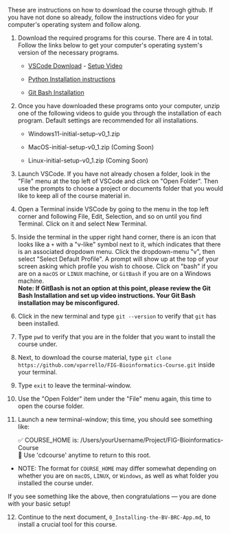 These are instructions on how to download the course through github. If you have not done so already, follow the instructions video for your computer's operating system and follow along. 

1. Download the required programs for this course. There are 4 in total. Follow the links below to get your computer's operating system's version of the necessary programs.

    * [VSCode Download](https://code.visualstudio.com/download) - [Setup Video](https://code.visualstudio.com/docs/setup/setup-overview)

    * [Python Installation instructions](https://github.com/PackeTsar/Install-Python)

    * [Git Bash Installation](https://git-scm.com/downloads) 

2. Once you have downloaded these programs onto your computer, unzip one of the following videos to guide you through the installation of each program. Default settings are recommended for all installations.

    * Windows11-initial-setup-v0_1.zip

    * MacOS-initial-setup-v0_1.zip (Coming Soon)

    * Linux-initial-setup-v0_1.zip (Coming Soon)

3. Launch VSCode. If you have not already chosen a folder, look in the "File" menu at the top left of VSCode and click on "Open Folder". Then use the prompts to choose a project or documents folder that you would like to keep all of the course material in.

4. Open a Terminal inside VSCode by going to the menu in the top left corner and following File, Edit, Selection, and so on until you find Terminal. Click on it and select New Terminal.

5. Inside the terminal in the upper right hand corner, there is an icon that looks like a `+` with a "v-like" symbol next to it, which indicates that there is an associated dropdown menu. Click the dropdown-menu "v", then select "Select Default Profile". A prompt will show up at the top of your screen asking which profile you wish to choose. Click on "bash" if you are on a `macOS` or `LINUX` machine, or `GitBash` if you are on a Windows machine.<br>
**Note: If GitBash is not an option at this point, please review the Git Bash Installation and set up video instructions. Your Git Bash installation may be misconfigured.**

6. Click in the new terminal and type `git --version` to verify that `git` has been installed.

7. Type `pwd` to verify that you are in the folder that you want to install the course under.

8. Next, to download the course material, type `git clone https://github.com/vparrello/FIG-Bioinformatics-Course.git` inside your terminal.

9. Type `exit` to leave the terminal-window.

10. Use the "Open Folder" item under the "File" menu again, this time to open the course folder.

11. Launch a new terminal-window; this time,
you should see something like:

    ✅ COURSE_HOME is: /Users/yourUsername/Project/FIG-Bioinformatics-Course<br>
    🔁 Use 'cdcourse' anytime to return to this root.

* NOTE: The format for `COURSE_HOME`
may differ somewhat depending on whether you are on
`macOS`, `LINUX`, or `Windows`, as well as what folder
you installed the course under.

If you see something like the above, then congratulations &mdash; you are done with your basic setup!

12. Continue to the next document, `0_Installing-the-BV-BRC-App.md`, to install a crucial tool for this course. 
